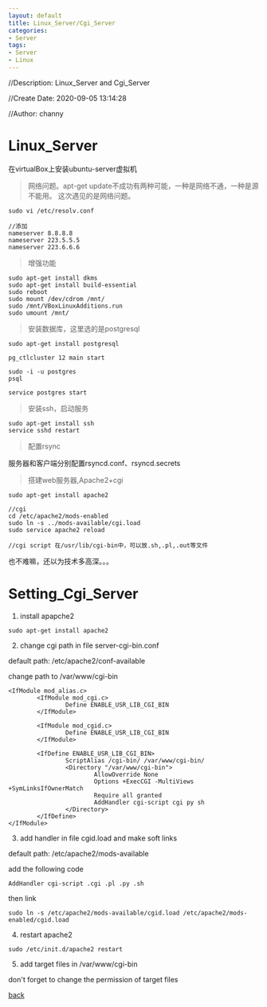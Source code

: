 ```yaml
---
layout: default
title: Linux_Server/Cgi_Server
categories:
- Server
tags:
- Server
- Linux
---
```

//Description: Linux_Server and Cgi_Server

//Create Date: 2020-09-05 13:14:28

//Author: channy

# Linux_Server

在virtualBox上安装ubuntu-server虚拟机

> 网络问题。apt-get update不成功有两种可能，一种是网络不通，一种是源不能用。
这次遇见的是网络问题。

```
sudo vi /etc/resolv.conf

//添加
nameserver 8.8.8.8
nameserver 223.5.5.5
nameserver 223.6.6.6
```

> 增强功能

```
sudo apt-get install dkms
sudo apt-get install build-essential
sudo reboot
sudo mount /dev/cdrom /mnt/
sudo /mnt/VBoxLinuxAdditions.run
sudo umount /mnt/
```

> 安装数据库，这里选的是postgresql

```
sudo apt-get install postgresql

pg_ctlcluster 12 main start

sudo -i -u postgres
psql
```

```
service postgres start
```

> 安装ssh，启动服务

```
sudo apt-get install ssh
service sshd restart
```

> 配置rsync

服务器和客户端分别配置rsyncd.conf、rsyncd.secrets

> 搭建web服务器,Apache2+cgi

```
sudo apt-get install apache2

//cgi
cd /etc/apache2/mods-enabled
sudo ln -s ../mods-available/cgi.load
sudo service apache2 reload

//cgi script 在/usr/lib/cgi-bin中，可以放.sh,.pl,.out等文件
```

也不难嘛，还以为技术多高深。。。

# Setting_Cgi_Server

1. install apapche2

```
sudo apt-get install apache2
```

2. change cgi path in file server-cgi-bin.conf

default path: /etc/apache2/conf-available

change path to /var/www/cgi-bin

```
<IfModule mod_alias.c>
        <IfModule mod_cgi.c>
                Define ENABLE_USR_LIB_CGI_BIN
        </IfModule>

        <IfModule mod_cgid.c>
                Define ENABLE_USR_LIB_CGI_BIN
        </IfModule>

        <IfDefine ENABLE_USR_LIB_CGI_BIN>
                ScriptAlias /cgi-bin/ /var/www/cgi-bin/
                <Directory "/var/www/cgi-bin">
                        AllowOverride None
                        Options +ExecCGI -MultiViews +SymLinksIfOwnerMatch
                        Require all granted
                        AddHandler cgi-script cgi py sh
                </Directory>
        </IfDefine>
</IfModule>
```

3. add handler in file cgid.load and make soft links

default path: /etc/apache2/mods-available

add the following code

```
AddHandler cgi-script .cgi .pl .py .sh
```

then link

```
sudo ln -s /etc/apache2/mods-available/cgid.load /etc/apache2/mods-enabled/cgid.load
```

4. restart apache2

```
sudo /etc/init.d/apache2 restart
```

5. add target files in /var/www/cgi-bin

don't forget to change the permission of target files

[back](./)

